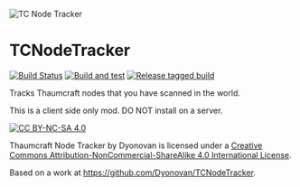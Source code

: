 ![TC Node Tracker](src/main/resources/assets/tcnodetracker/textures/gui/arrow.png)
# TCNodeTracker

[![Build Status](http://jenkins.usrv.eu:8080/buildStatus/icon?job=TC-Node-Tracker)](http://jenkins.usrv.eu:8080/job/TC-Node-Tracker/)
[![Build and test](https://github.com/GTNewHorizons/TCNodeTracker/actions/workflows/build-and-test.yml/badge.svg)](https://github.com/GTNewHorizons/TCNodeTracker/actions/workflows/build-and-test.yml)
[![Release tagged build](https://github.com/GTNewHorizons/TCNodeTracker/actions/workflows/release-tags.yml/badge.svg)](https://github.com/GTNewHorizons/TCNodeTracker/actions/workflows/release-tags.yml)

Tracks Thaumcraft nodes that you have scanned in the world.

This is a client side only mod. DO NOT install on a server.

[![CC BY-NC-SA 4.0](https://licensebuttons.net/l/by-nc-sa/4.0/88x31.png)](https://creativecommons.org/licenses/by-nc-sa/4.0/)

Thaumcraft Node Tracker by Dyonovan is licensed under a [Creative Commons Attribution-NonCommercial-ShareAlike 4.0 International License](LICENSE.txt).

Based on a work at https://github.com/Dyonovan/TCNodeTracker.
